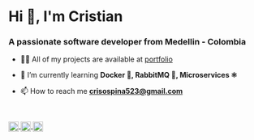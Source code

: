 <h1 align="left">Hi 👋, I'm Cristian</h1>
<h3 align="left">A passionate software developer from Medellin - Colombia</h3>

- 👨‍💻 All of my projects are available at [portfolio](http://bit.ly/CrisOspina)

- 🌱 I’m currently learning **Docker 🐳, RabbitMQ 🐰, Microservices ⚛**

- 📫 How to reach me **crisospina523@gmail.com**

<br>

<p>
  <a href="https://twitter.com/crisospina523" target="blank">
    <img align="center" src="https://cdn.jsdelivr.net/npm/simple-icons@3.0.1/icons/twitter.svg" alt="crisospina523" height="20" width="20" />
  </a>
  <a href="https://linkedin.com/in/cristian-ospina-38814a124" target="blank">
    <img align="center" src="https://cdn.jsdelivr.net/npm/simple-icons@3.0.1/icons/linkedin.svg" alt="cristian-ospina-38814a124" height="20" width="20" />
  </a>
  <a href="https://instagram.com/cristian_ospina__" target="blank"><img align="center" src="https://cdn.jsdelivr.net/npm/simple-icons@3.0.1/icons/instagram.svg" alt="cristian_ospina__" height="20" width="20" />
  </a>
</p>
